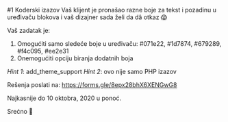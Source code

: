 #1 Koderski izazov
Vaš klijent je pronašao razne boje za tekst i pozadinu u uređivaču blokova i vaš dizajner sada želi da dâ otkaz 😱

Vaš zadatak je:
1. Omogućiti samo sledeće boje u uređivaču: #071e22, #1d7874, #679289, #f4c095, #ee2e31
2. Onemogućiti opciju biranja dodatnih boja

*Hint 1*: add_theme_support
*Hint 2*: ovo nije samo PHP izazov

Rešenja poslati na: https://forms.gle/8epx28bhX6XENGwG8

Najkasnije do 10 oktobra, 2020 u ponoć.

Srećno 💃
